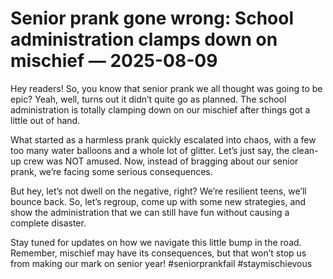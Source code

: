 # Senior prank gone wrong: School administration clamps down on mischief — 2025-08-09

Hey readers! So, you know that senior prank we all thought was going to be epic? Yeah, well, turns out it didn’t quite go as planned. The school administration is totally clamping down on our mischief after things got a little out of hand.

What started as a harmless prank quickly escalated into chaos, with a few too many water balloons and a whole lot of glitter. Let’s just say, the clean-up crew was NOT amused. Now, instead of bragging about our senior prank, we’re facing some serious consequences.

But hey, let’s not dwell on the negative, right? We’re resilient teens, we’ll bounce back. So, let’s regroup, come up with some new strategies, and show the administration that we can still have fun without causing a complete disaster.

Stay tuned for updates on how we navigate this little bump in the road. Remember, mischief may have its consequences, but that won’t stop us from making our mark on senior year! #seniorprankfail #staymischievous
